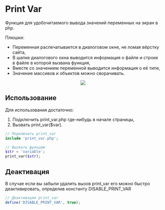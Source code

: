 Print Var
=========

Функция для удобочитаемого вывода значений переменных на экран в php.

Плюшки:
* Переменная распечатывается в диалоговом окне, не ломая вёрстку сайта,
* В шапке диалогового окна выводится информация о файле и строке в файле в которой вызвана функция,
* Вместе со значением переменной выводится информация о её типе,
* Значение массивов и объектов можно сворачивать.

<p align="center">
  <img src="https://github.com/xescoder/print_var/blob/master/example.png?raw=true">
</p>

Использование
-------------

Для использования достаточно:

1.  Подключить print_var.php где-нибудь в начале страницы,
2.  Вызвать print_var($var).

`````php
// Подключить print_var
include 'print_var.php';

// Вызвать функцию
$str = 'variable';
print_var($str);
`````

Деактивация
-----------

В случае если вы забыли удалить вызов print_var его можно быстро деактивировать, определив константу DISABLE_PRINT_VAR

`````php
// Деактивация print_var
define('DISABLE_PRINT_VAR', true);
`````